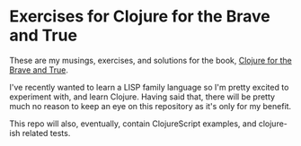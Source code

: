 # Exercises for Clojure for the Brave and True

These are my musings, exercises, and solutions for the book, [Clojure for the Brave and True](https://www.braveclojure.com/).

I've recently wanted to learn a LISP family language so I'm pretty excited to experiment with, and learn Clojure. Having said that, there will be pretty much no reason to keep an eye on this repository as it's only for my benefit.

This repo will also, eventually, contain ClojureScript examples, and clojure-ish related tests.
